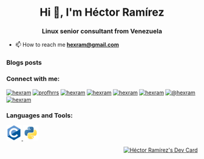 <h1 align="center">Hi 👋, I'm Héctor Ramírez</h1>
<h3 align="center">Linux senior consultant from Venezuela</h3>

- 📫 How to reach me **hexram@gmail.com**

### Blogs posts
<!-- BLOG-POST-LIST:START -->
<!-- BLOG-POST-LIST:END -->

<h3 align="left">Connect with me:</h3>
<p align="left">
<a href="https://dev.to/hexram" target="blank"><img align="center" src="https://raw.githubusercontent.com/rahuldkjain/github-profile-readme-generator/master/src/images/icons/Social/devto.svg" alt="hexram" height="30" width="40" /></a>
<a href="https://twitter.com/profhrrs" target="blank"><img align="center" src="https://raw.githubusercontent.com/rahuldkjain/github-profile-readme-generator/master/src/images/icons/Social/twitter.svg" alt="profhrrs" height="30" width="40" /></a>
<a href="https://linkedin.com/in/hexram" target="blank"><img align="center" src="https://raw.githubusercontent.com/rahuldkjain/github-profile-readme-generator/master/src/images/icons/Social/linked-in-alt.svg" alt="hexram" height="30" width="40" /></a>
<a href="https://stackoverflow.com/users/hexram" target="blank"><img align="center" src="https://raw.githubusercontent.com/rahuldkjain/github-profile-readme-generator/master/src/images/icons/Social/stack-overflow.svg" alt="hexram" height="30" width="40" /></a>
<a href="https://fb.com/hexram" target="blank"><img align="center" src="https://raw.githubusercontent.com/rahuldkjain/github-profile-readme-generator/master/src/images/icons/Social/facebook.svg" alt="hexram" height="30" width="40" /></a>
<a href="https://instagram.com/hexram" target="blank"><img align="center" src="https://raw.githubusercontent.com/rahuldkjain/github-profile-readme-generator/master/src/images/icons/Social/instagram.svg" alt="hexram" height="30" width="40" /></a>
<a href="https://medium.com/@hexram" target="blank"><img align="center" src="https://raw.githubusercontent.com/rahuldkjain/github-profile-readme-generator/master/src/images/icons/Social/medium.svg" alt="@hexram" height="30" width="40" /></a>
<a href="https://www.youtube.com/c/hexram" target="blank"><img align="center" src="https://raw.githubusercontent.com/rahuldkjain/github-profile-readme-generator/master/src/images/icons/Social/youtube.svg" alt="hexram" height="30" width="40" /></a>
</p>

<h3 align="left">Languages and Tools:</h3>
<p align="left"> <a href="https://www.cprogramming.com/" target="_blank" rel="noreferrer"> <img src="https://raw.githubusercontent.com/devicons/devicon/master/icons/c/c-original.svg" alt="c" width="40" height="40"/> </a> <a href="https://www.python.org" target="_blank" rel="noreferrer"> <img src="https://raw.githubusercontent.com/devicons/devicon/master/icons/python/python-original.svg" alt="python" width="40" height="40"/></a></p>
<p align="right"> <a href="https://app.daily.dev/hexram"><img src="https://api.daily.dev/devcards/80f640cd2378400f9540d1def594790c.png?r=ev5" width="400" alt="Héctor Ramírez's Dev Card"/></a></p>

